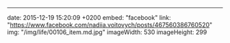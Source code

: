 ---
date: 2015-12-19 15:20:09 +0200
embed: "facebook"
link: "https://www.facebook.com/nadiia.voitovych/posts/467560386760520"
img: "/img/life/00106_item.md.jpg"
imageWidth: 530
imageHeight: 299
